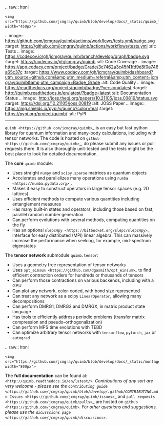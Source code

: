 .. raw:: html

    <img src="https://github.com/jcmgray/quimb/blob/develop/docs/_static/quimb_logo_title.png" width="450px">

.. image:: https://github.com/jcmgray/quimb/actions/workflows/tests.yml/badge.svg
  :target: https://github.com/jcmgray/quimb/actions/workflows/tests.yml
  :alt: Tests
.. image:: https://codecov.io/gh/jcmgray/quimb/branch/develop/graph/badge.svg
  :target: https://codecov.io/gh/jcmgray/quimb
  :alt: Code Coverage
.. image:: https://app.codacy.com/project/badge/Grade/3c7462a3c45f41fd9d8f0a746a65c37c
  :target: https://www.codacy.com/gh/jcmgray/quimb/dashboard?utm_source=github.com&amp;utm_medium=referral&amp;utm_content=jcmgray/quimb&amp;utm_campaign=Badge_Grade
  :alt: Code Quality
.. image:: https://readthedocs.org/projects/quimb/badge/?version=latest
  :target: http://quimb.readthedocs.io/en/latest/?badge=latest
  :alt: Documentation Status
.. image:: http://joss.theoj.org/papers/10.21105/joss.00819/status.svg
  :target: https://doi.org/10.21105/joss.00819
  :alt: JOSS Paper
.. image:: https://img.shields.io/pypi/v/quimb?color=teal
   :target: https://pypi.org/project/quimb/
   :alt: PyPI


----------------------------------------------------------------------------------

`quimb <https://github.com/jcmgray/quimb>`_ is an easy but fast python library for quantum information and many-body calculations, including with tensor networks. The code is hosted on `github <https://github.com/jcmgray/quimb>`_, do please submit any issues or pull requests there. It is also thoroughly unit-tested and the tests might be the best place to look for detailed documentation.

The **core** ``quimb`` module:

* Uses straight ``numpy`` and ``scipy.sparse`` matrices as quantum objects
* Accelerates and parallelizes many operations using `numba <https://numba.pydata.org>`_.
* Makes it easy to construct operators in large tensor spaces (e.g. 2D lattices)
* Uses efficient methods to compute various quantities including entanglement measures
* Has many built-in states and operators, including those based on fast, parallel random number generation
* Can perform evolutions with several methods, computing quantities on the fly
* Has an optional `slepc4py <https://bitbucket.org/slepc/slepc4py>`_ interface for easy distributed (MPI) linear algebra. This can massively increase the performance when seeking, for example, mid-spectrum eigenstates

The **tensor network** submodule ``quimb.tensor``:

* Uses a geometry free representation of tensor networks
* Uses `opt_einsum <https://github.com/dgasmith/opt_einsum>`_ to find efficient contraction orders for hundreds or thousands of tensors
* Can perform those contractions on various backends, including with a GPU
* Can plot any network, color-coded, with bond size represented
* Can treat any network as a scipy ``LinearOperator``, allowing many decompositions
* Can perform DMRG1, DMRG2 and DMRGX, in matrix product state language
* Has tools to efficiently address periodic problems (transfer matrix compression and pseudo-orthogonalization)
* Can perform MPS time evolutions with TEBD
* Can optimize arbitrary tensor networks with ``tensorflow``, ``pytorch``, ``jax`` or ``autograd``

.. raw:: html

    <img src="https://github.com/jcmgray/quimb/blob/develop/docs/_static/montage.png" width="800px">

The **full documentation** can be found at: `<http://quimb.readthedocs.io/en/latest/>`_.
Contributions of any sort are very welcome - please see the `contributing guide <https://github.com/jcmgray/quimb/blob/develop/.github/CONTRIBUTING.md>`_.
`Issues <https://github.com/jcmgray/quimb/issues>`_ and `pull requests <https://github.com/jcmgray/quimb/pulls>`_ are hosted on `github <https://github.com/jcmgray/quimb>`_.
For other questions and suggestions, please use the `dicusssions page <https://github.com/jcmgray/quimb/discussions>`_.
